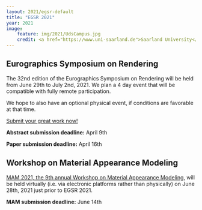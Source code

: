 ```yaml
---
layout: 2021/egsr-default
title: "EGSR 2021"
year: 2021
image:
    feature: img/2021/UdsCampus.jpg
    credit: <a href="https://www.uni-saarland.de">Saarland University</a>
---
```


## Eurographics Symposium on Rendering

The 32nd edition of the Eurographics Symposium on Rendering will be held from June 29th to July 2nd, 2021.
We plan a 4 day event that will be compatible with fully remote participation.

We hope to also have an optional physical event, if conditions are favorable at that time.

[Submit your great work now!](call-for-papers)

**Abstract submission deadline:** April 9th

**Paper submission deadline:** April 16th

## Workshop on Material Appearance Modeling

[MAM 2021, the 9th annual Workshop on Material Appearance Modeling](mam), will be held virtually (i.e. via electronic platforms rather than physically) on June 28th, 2021 just prior to EGSR 2021.

**MAM submission deadline:** June 14th